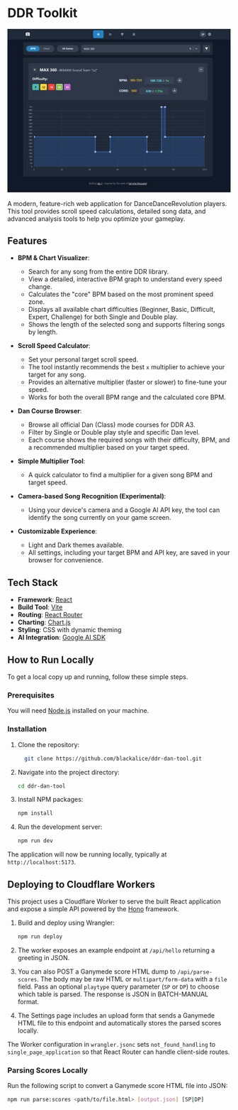 # DDR Toolkit

![screenshot](screenshot.png)

A modern, feature-rich web application for DanceDanceRevolution players. This tool provides scroll speed calculations, detailed song data, and advanced analysis tools to help you optimize your gameplay.

## Features

-   **BPM & Chart Visualizer**:
    -   Search for any song from the entire DDR library.
    -   View a detailed, interactive BPM graph to understand every speed change.
    -   Calculates the "core" BPM based on the most prominent speed zone.
    -   Displays all available chart difficulties (Beginner, Basic, Difficult, Expert, Challenge) for both Single and Double play.
    -   Shows the length of the selected song and supports filtering songs by length.

-   **Scroll Speed Calculator**:
    -   Set your personal target scroll speed.
    -   The tool instantly recommends the best `x` multiplier to achieve your target for any song.
    -   Provides an alternative multiplier (faster or slower) to fine-tune your speed.
    -   Works for both the overall BPM range and the calculated core BPM.

-   **Dan Course Browser**:
    -   Browse all official Dan (Class) mode courses for DDR A3.
    -   Filter by Single or Double play style and specific Dan level.
    -   Each course shows the required songs with their difficulty, BPM, and a recommended multiplier based on your target speed.

-   **Simple Multiplier Tool**:
    -   A quick calculator to find a multiplier for a given song BPM and target speed.

-   **Camera-based Song Recognition (Experimental)**:
    -   Using your device's camera and a Google AI API key, the tool can identify the song currently on your game screen.

-   **Customizable Experience**:
    -   Light and Dark themes available.
    -   All settings, including your target BPM and API key, are saved in your browser for convenience.

## Tech Stack

-   **Framework**: [React](https://reactjs.org/)
-   **Build Tool**: [Vite](https://vitejs.dev/)
-   **Routing**: [React Router](https://reactrouter.com/)
-   **Charting**: [Chart.js](https://www.chartjs.org/)
-   **Styling**: CSS with dynamic theming
-   **AI Integration**: [Google AI SDK](https://ai.google.dev/)

## How to Run Locally

To get a local copy up and running, follow these simple steps.

### Prerequisites

You will need [Node.js](https://nodejs.org/en/) installed on your machine.

### Installation

1.  Clone the repository:
    ```sh
      git clone https://github.com/blackalice/ddr-dan-tool.git
    ```

2.  Navigate into the project directory:
    ```sh
    cd ddr-dan-tool
    ```

3.  Install NPM packages:
    ```sh
    npm install
    ```

4.  Run the development server:
    ```sh
    npm run dev
    ```

The application will now be running locally, typically at `http://localhost:5173`.

## Deploying to Cloudflare Workers

This project uses a Cloudflare Worker to serve the built React application and expose a simple API powered by the [Hono](https://hono.dev/) framework.

1.  Build and deploy using Wrangler:
    ```sh
    npm run deploy
    ```

2.  The worker exposes an example endpoint at `/api/hello` returning a greeting in JSON.

3.  You can also POST a Ganymede score HTML dump to `/api/parse-scores`. The body
    may be raw HTML or `multipart/form-data` with a `file` field. Pass an optional
    `playtype` query parameter (`SP` or `DP`) to choose which table is parsed. The
    response is JSON in BATCH-MANUAL format.

4.  The Settings page includes an upload form that sends a Ganymede HTML file to
    this endpoint and automatically stores the parsed scores locally.

The Worker configuration in `wrangler.jsonc` sets `not_found_handling` to `single_page_application` so that React Router can handle client-side routes.

### Parsing Scores Locally

Run the following script to convert a Ganymede score HTML file into JSON:

```sh
npm run parse:scores <path/to/file.html> [output.json] [SP|DP]
```
